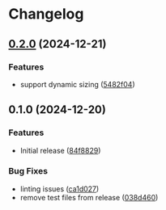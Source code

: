 # Changelog

## [0.2.0](https://github.com/hollandjake/pdfkit-table/compare/v0.1.0...v0.2.0) (2024-12-21)


### Features

* support dynamic sizing ([5482f04](https://github.com/hollandjake/pdfkit-table/commit/5482f04885ae8557e58072c7928fb46b2af52587))

## 0.1.0 (2024-12-20)


### Features

* Initial release ([84f8829](https://github.com/hollandjake/pdfkit-table/commit/84f8829304bd63f7e78e454337fe32194acc3142))


### Bug Fixes

* linting issues ([ca1d027](https://github.com/hollandjake/pdfkit-table/commit/ca1d0271f50ae244f20fc9faf0105b0d528fe69d))
* remove test files from release ([038d460](https://github.com/hollandjake/pdfkit-table/commit/038d4603bbd2b464f6c3c5ccf0fcd1a083003b54))
